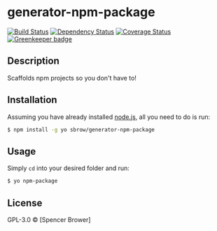 # generator-npm-package
[![Build Status](https://travis-ci.org/sbrow/generator-npm-package.svg?branch=master)](https://travis-ci.org/sbrow/generator-npm-package)
[![Dependency Status](https://david-dm.org/sbrow/generator-npm-package.svg)](https://david-dm.org/sbrow/generator-npm-package)
[![Coverage Status](https://coveralls.io/repos/github/sbrow/generator-npm-package/badge.svg?branch=master)](https://coveralls.io/github/sbrow/generator-npm-package?branch=master) [![Greenkeeper badge](https://badges.greenkeeper.io/sbrow/generator-npm-package.svg)](https://greenkeeper.io/)

## Description
Scaffolds npm projects so you don't have to!

## Installation

Assuming you have already installed [node.js](https://nodejs.org/), all you need to do is run:
```bash
$ npm install -g yo sbrow/generator-npm-package
```

## Usage
Simply `cd` into your desired folder and run:

```bash
$ yo npm-package
```

## License

GPL-3.0 © [Spencer Brower]